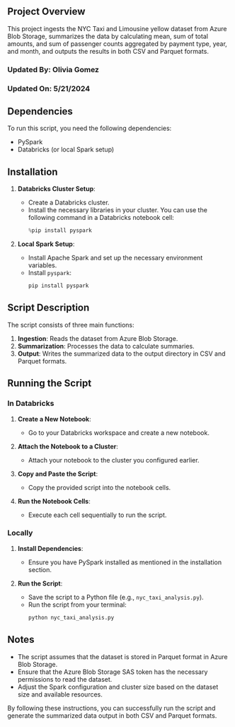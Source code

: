 ## Project Overview

This project ingests the NYC Taxi and Limousine yellow dataset from Azure Blob Storage, summarizes the data by calculating mean, sum of total amounts, and sum of passenger counts aggregated by payment type, year, and month, and outputs the results in both CSV and Parquet formats.

### Updated By: Olivia Gomez
### Updated On: 5/21/2024

## Dependencies

To run this script, you need the following dependencies:

- PySpark
- Databricks (or local Spark setup)

## Installation

1. **Databricks Cluster Setup**:
   - Create a Databricks cluster.
   - Install the necessary libraries in your cluster. You can use the following command in a Databricks notebook cell:
     ```python
     %pip install pyspark
     ```

2. **Local Spark Setup**:
   - Install Apache Spark and set up the necessary environment variables.
   - Install `pyspark`:
     ```bash
     pip install pyspark
     ```

## Script Description

The script consists of three main functions:

1. **Ingestion**: Reads the dataset from Azure Blob Storage.
2. **Summarization**: Processes the data to calculate summaries.
3. **Output**: Writes the summarized data to the output directory in CSV and Parquet formats.

## Running the Script

### In Databricks

1. **Create a New Notebook**:
   - Go to your Databricks workspace and create a new notebook.

2. **Attach the Notebook to a Cluster**:
   - Attach your notebook to the cluster you configured earlier.

3. **Copy and Paste the Script**:
   - Copy the provided script into the notebook cells.

4. **Run the Notebook Cells**:
   - Execute each cell sequentially to run the script.

### Locally

1. **Install Dependencies**:
   - Ensure you have PySpark installed as mentioned in the installation section.

3. **Run the Script**:
   - Save the script to a Python file (e.g., `nyc_taxi_analysis.py`).
   - Run the script from your terminal:
     ```bash
     python nyc_taxi_analysis.py
     ```

## Notes

- The script assumes that the dataset is stored in Parquet format in Azure Blob Storage.
- Ensure that the Azure Blob Storage SAS token has the necessary permissions to read the dataset.
- Adjust the Spark configuration and cluster size based on the dataset size and available resources.

By following these instructions, you can successfully run the script and generate the summarized data output in both CSV and Parquet formats.
